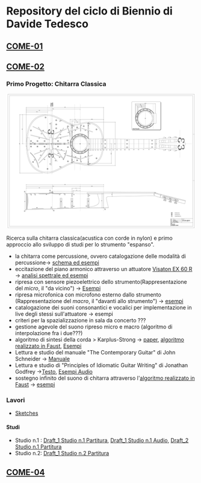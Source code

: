 # Repository del ciclo di Biennio di Davide Tedesco

## [COME-01](https://github.com/SMERM/BN-Tedesco/tree/master/COME-01)

## [COME-02](https://github.com/SMERM/BN-Tedesco/tree/master/COME-02)
### Primo Progetto: Chitarra Classica

![Guitar](https://github.com/SMERM/BN-Tedesco/blob/master/COME-02/Bernardini/20200114/Schemi_chitarra_classica/ebguitars_plan_complete_large.png)

Ricerca sulla chitarra classica(acustica con corde in nylon) e primo approccio allo sviluppo di studi per lo strumento "espanso".

- la chitarra come percussione, ovvero catalogazione delle modalità di percussione-> [schema ed esempi](https://github.com/SMERM/BN-Tedesco/blob/master/COME-02/Bernardini/20200204/Modi%20di%20percussione%20con%20le%20dita.pdf)
- eccitazione del piano armonico attraverso un attuatore [Visaton EX 60 R](https://github.com/SMERM/BN-Tedesco/blob/master/COME-02/Lezioni_in_Compresenza/20200407/ex60r_8.pdf) -> [analisi spettrale ed esempi](https://github.com/SMERM/BN-Tedesco/tree/master/COME-02/Lezioni_in_Compresenza/20200317/Various_Sweeps)
- ripresa con sensore piezoelettrico dello strumento(Rappresentazione del _micro_, il "da vicino") -> [Esempi]()
- ripresa microfonica con microfono esterno dallo strumento (Rappresentazione del _macro_, il "davanti allo strumento") -> [esempi]()
- catalogazione dei suoni consonantici e vocalici per implementazione in live degli stessi sull'attuatore -> esempi
- criteri per la spazializzazione in sala da concerto ???
- gestione agevole del suono ripreso micro e macro (algoritmo di interpolazione fra i due???)
- algoritmo di sintesi della corda > Karplus-Strong -> [paper](https://github.com/SMERM/BN-Tedesco/blob/master/COME-02/Lezioni_in_Compresenza/20200303/Kevin%20Karplus%20and%20Alex%20Strong%20-%20Digital%20Synthesis%20of%20Plucked-String%20and%20Drum%20Timbres.pdf), [algoritmo realizzato in Faust](https://github.com/SMERM/BN-Tedesco/blob/master/COME-02/Lezioni_in_Compresenza/20200324/karplus_filtrato.dsp), [Esempi](https://github.com/SMERM/BN-Tedesco/tree/master/COME-02/Lezioni_in_Compresenza/20200331/Esempi_Karplus-Strong_Attuatore_su_chitarra)
- Lettura e studio del manuale "The Contemporary Guitar" di John Schneider -> [Manuale](https://github.com/SMERM/BN-Tedesco/blob/master/COME-02/Lezioni_in_Compresenza/20200331/The-Contemporary-Guitar-Schneider-Vol-5.pdf)
- Lettura e studio di "Principles of Idiomatic Guitar Writing" di Jonathan Godfrey ->[Testo](https://github.com/SMERM/BN-Tedesco/blob/master/COME-02/Lezioni_in_Compresenza/20200331/Principles%20of%20Idiomatic%20Guitar%20Writing%20-%20Jonathan%20Godfrey.pdf),  [Esempi Audio](https://github.com/SMERM/BN-Tedesco/tree/master/COME-02/Lezioni_in_Compresenza/20200331/Principles%20of%20Idiomatic%20Guitar%20Writing%20-%20Jonathan%20Godfrey_Audio_Tracks)
- sostegno infinito del suono di chitarra attraverso l'[algoritmo realizzato in Faust](https://github.com/SMERM/BN-Tedesco/blob/master/COME-02/Lezioni_in_Compresenza/20200324/karplus_filtrato.dsp) -> [esempi]()

### Lavori 
- [Sketches](https://github.com/SMERM/BN-Tedesco/blob/master/COME-02/Lezioni_in_Compresenza/20200324/Sketches.pdf)
#### Studi 
- Studio n.1 : [Draft_1 Studio n.1 Partitura](https://github.com/SMERM/BN-Tedesco/blob/master/COME-02/Lezioni_in_Compresenza/20200331/Draft_1_Studio_n.1_Partitura.pdf), [Draft_1 Studio n.1 Audio](https://github.com/SMERM/BN-Tedesco/blob/master/COME-02/Lezioni_in_Compresenza/20200331/Draft_1_Studio_n.1_Audio.wav), [Draft_2 Studio n.1 Partitura]()
- Studio n.2: [Draft_1 Studio n.2 Partitura]()

## [COME-04](https://github.com/SMERM/BN-Tedesco/tree/master/COME-04)

